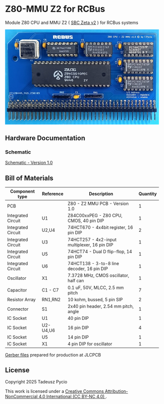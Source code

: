 # Z80-MMU Z2 for RCBus

Module Z80 CPU and MMU Z2 ( [SBC Zeta v2](https://github.com/skiselev/zeta_sbc) ) for RCBus systems

![populated board](board.jpg)

## Hardware Documentation

### Schematic

[Schematic - Version 1.0](schematic.pdf)

## Bill of Materials

| Component type     | Reference | Description                                  | Quantity |
| ------------------ | --------- | -------------------------------------------- | -------- |
| PCB                |           | Z80 - Z2 MMU PCB - Version 1.0               | 1        |
| Integrated Circuit | U1        | Z84C00xxPEG - Z80 CPU, CMOS, 40 pin DIP      | 1        |
| Integrated Circuit | U2,U4     | 74HCT670 - 4x4bit register, 16 pin DIP       | 2        |
| Integrated Circuit | U3        | 74HCT257 - 4x2-input multiplexer, 16 pin DIP | 1        |
| Integrated Circuit | U5        | 74HCT74 - Dual D flip-flop, 14 pin DIP       | 1        |
| Integrated Circuit | U6        | 74HCT138 - 3-to-8 line decoder, 16 pin DIP   | 1        |
| Oscillator         | X1        | 7.3728 MHz, CMOS oscillator, half can        | 1        |
| Capacitor          | C1 - C7   | 0.1 uF, 50V, MLCC, 2.5 mm pitch              | 7        |
| Resistor Array     | RN1,RN2   | 10 kohm, bussed, 5 pin SIP                   | 2        |
| Connector          | S1        | 2x40 pin header, 2.54 mm pitch, angle        | 1        |
| IC Socket          | U1        | 40 pin DIP                                   | 1        |
| IC Socket          | U2-U4,U6  | 16 pin DIP                                   | 4        |
| IC Socket          | U5        | 14 pin DIP                                   | 1        |
| IC Socket          | X1        | 4 pin DIP for oscillator                     | 1        |

[Gerber files](Z80MMU1v10.zip) prepared for production at JLCPCB

## License

Copyright 2025 Tadeusz Pycio

This work is licensed under a [Creative Commons Attribution-NonCommercial 4.0 International (CC BY-NC 4.0) ](https://creativecommons.org/licenses/by-nc/4.0/).